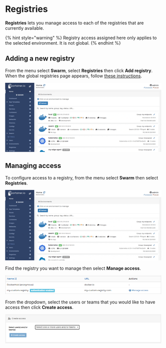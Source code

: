 # Registries

**Registries** lets you manage access to each of the registries that are currently available.

{% hint style="warning" %}
Registry access assigned here only applies to the selected environment. It is not global.
{% endhint %}

## Adding a new registry

From the menu select **Swarm**, select **Registries** then click **Add registry**. When the global registries page appears, follow [these instructions](../../../admin/registries/add/).

![](../../../.gitbook/assets/2.9-swarm-registries-1.gif)

## Managing access

To configure access to a registry, from the menu select **Swarm** then select **Registries**.

![](../../../.gitbook/assets/2.9-swarm-registries-2.gif)

Find the registry you want to manage then select **Manage access**. 

![](../../../.gitbook/assets/2.9-swarm-registries-3.png)

From the dropdown, select the users or teams that you would like to have access then click **Create access**.

![](../../../.gitbook/assets/2.9-swarm-registries-4.png)

